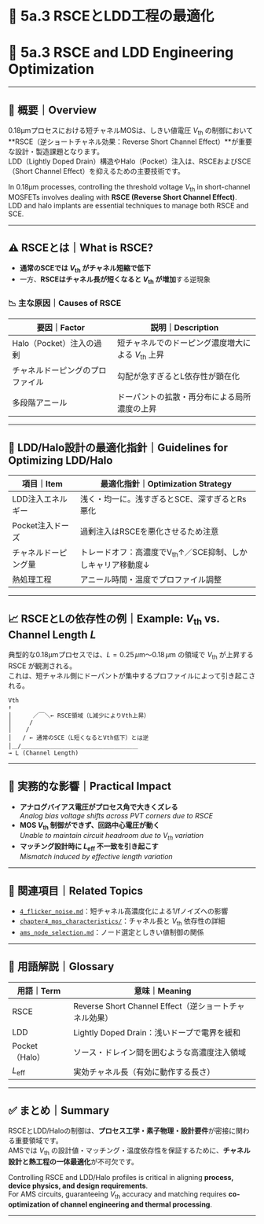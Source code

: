 # 🧬 5a.3 RSCEとLDD工程の最適化  
# 🧬 5a.3 RSCE and LDD Engineering Optimization

---

## 📘 概要｜Overview

0.18μmプロセスにおける短チャネルMOSは、しきい値電圧 $V_{\mathrm{th}}$ の制御において**RSCE（逆ショートチャネル効果：Reverse Short Channel Effect）**が重要な設計・製造課題となります。  
LDD（Lightly Doped Drain）構造やHalo（Pocket）注入は、RSCEおよびSCE（Short Channel Effect）を抑えるための主要技術です。

In 0.18μm processes, controlling the threshold voltage $V_{\mathrm{th}}$ in short-channel MOSFETs involves dealing with **RSCE (Reverse Short Channel Effect)**.  
LDD and halo implants are essential techniques to manage both RSCE and SCE.

---

## ⚠️ RSCEとは｜What is RSCE?

- **通常のSCEでは $V_{\mathrm{th}}$ がチャネル短縮で低下**
- 一方、**RSCEはチャネル長が短くなると $V_{\mathrm{th}}$ が増加**する逆現象

### 📉 主な原因｜Causes of RSCE

| 要因｜Factor | 説明｜Description |
|--------|--------|
| Halo（Pocket）注入の過剰 | 短チャネルでのドーピング濃度増大による $V_{\mathrm{th}}$ 上昇 |
| チャネルドーピングのプロファイル | 勾配が急すぎるとL依存性が顕在化 |
| 多段階アニール | ドーパントの拡散・再分布による局所濃度の上昇 |

---

## 🔧 LDD/Halo設計の最適化指針｜Guidelines for Optimizing LDD/Halo

| 項目｜Item | 最適化指針｜Optimization Strategy |
|------|-----------------------------|
| LDD注入エネルギー | 浅く・均一に。浅すぎるとSCE、深すぎるとRs悪化 |
| Pocket注入ドーズ | 過剰注入はRSCEを悪化させるため注意 |
| チャネルドーピング量 | トレードオフ：高濃度でV<sub>th</sub>↑／SCE抑制、しかしキャリア移動度↓ |
| 熱処理工程 | アニール時間・温度でプロファイル調整 |

---

## 📈 RSCEとLの依存性の例｜Example: $V_{\mathrm{th}}$ vs. Channel Length $L$

典型的な0.18μmプロセスでは、$L = 0.25\,\mu\mathrm{m}$〜$0.18\,\mu\mathrm{m}$ の領域で $V_{\mathrm{th}}$ が上昇する RSCE が観測される。  
これは、短チャネル側にドーパントが集中するプロファイルによって引き起こされる。
```
Vth
↑
│      ／￣＼← RSCE領域（L減少によりVth上昇）
│     /
│    /
│   / ← 通常のSCE（L短くなるとVth低下）とは逆
│＿/＿＿＿＿＿＿＿＿＿＿＿＿＿＿＿＿＿＿＿＿
→ L (Channel Length)
```

---

## 🧪 実務的な影響｜Practical Impact

- **アナログバイアス電圧がプロセス角で大きくズレる**  
  *Analog bias voltage shifts across PVT corners due to RSCE*
- **MOS $V_{\mathrm{th}}$ 制御ができず、回路中心電圧が動く**  
  *Unable to maintain circuit headroom due to $V_{\mathrm{th}}$ variation*
- **マッチング設計時に $L_{\text{eff}}$ 不一致を引き起こす**  
  *Mismatch induced by effective length variation*

---

## 🧭 関連項目｜Related Topics

- [`4_flicker_noise.md`](./4_flicker_noise.md)：短チャネル高濃度化による1/fノイズへの影響  
- [`chapter4_mos_characteristics/`](../chapter4_mos_characteristics/)：チャネル長と $V_{\mathrm{th}}$ 依存性の詳細  
- [`ams_node_selection.md`](../d_chapter5_analog_mixed_signal/ams_node_selection.md)：ノード選定としきい値制御の関係

---

## 🧠 用語解説｜Glossary

| 用語｜Term | 意味｜Meaning |
|--------|-----------------------------|
| RSCE | Reverse Short Channel Effect（逆ショートチャネル効果） |
| LDD | Lightly Doped Drain：浅いドープで電界を緩和 |
| Pocket（Halo） | ソース・ドレイン間を囲むような高濃度注入領域 |
| $L_{\text{eff}}$ | 実効チャネル長（有効に動作する長さ） |

---

## ✅ まとめ｜Summary

RSCEとLDD/Haloの制御は、**プロセス工学・素子物理・設計要件**が密接に関わる重要領域です。  
AMSでは $V_{\mathrm{th}}$ の設計値・マッチング・温度依存性を保証するために、**チャネル設計と熱工程の一体最適化**が不可欠です。

Controlling RSCE and LDD/Halo profiles is critical in aligning **process, device physics, and design requirements**.  
For AMS circuits, guaranteeing $V_{\mathrm{th}}$ accuracy and matching requires **co-optimization of channel engineering and thermal processing**.

---
